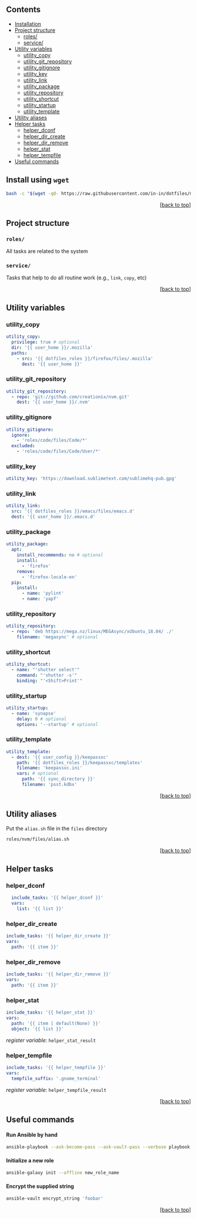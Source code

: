 ## Contents

- [Installation](#install-using-wget)
- [Project structure](#project-structure)
  - [roles/](#roles)
  - [service/](#service)
- [Utility variables](#utility-variables)
  - [utility_copy](#utility_copy)
  - [utility_git_repository](#utility_git_repository)
  - [utility_gitignore](#utility_gitignore)
  - [utility_key](#utility_key)
  - [utility_link](#utility_link)
  - [utility_package](#utility_package)
  - [utility_repository](#utility_repository)
  - [utility_shortcut](#utility_shortcut)
  - [utility_startup](#utility_startup)
  - [utility_template](#utility_template)
- [Utility aliases](#utility-aliases)
- [Helper tasks](#helper-tasks)
  - [helper_dconf](#helper_dconf)
  - [helper_dir_create](#helper_dir_create)
  - [helper_dir_remove](#helper_dir_remove)
  - [helper_stat](#helper_stat)
  - [helper_tempfile](#helper_tempfile)
- [Useful commands](#useful-commands)

## Install using `wget`

```bash
bash -c "$(wget -qO- https://raw.githubusercontent.com/in-in/dotfiles/master/install.sh)"
```

<p align="right">[<a href="#contents" title="Back&nbsp;To&nbsp;Top">back to top</a>]</p>

## Project structure

### `roles/`

All tasks are related to the system

### `service/`

Tasks that help to do all routine work (e.g., `link`, `copy`, etc)

<p align="right">[<a href="#contents" title="Back&nbsp;To&nbsp;Top">back to top</a>]</p>

## Utility variables

### utility_copy

```yaml
utility_copy:
  privilege: true # optional
  dir: '{{ user_home }}/.mozilla'
  paths:
    - src: '{{ dotfiles_roles }}/firefox/files/.mozilla'
      dest: '{{ user_home }}'
```

### utility_git_repository

```yaml
utility_git_repository:
  - repo: 'git://github.com/creationix/nvm.git'
    dest: '{{ user_home }}/.nvm'
```

### utility_gitignore

```yaml
utility_gitignore:
  ignore:
    - 'roles/code/files/Code/*'
  excluded:
    - 'roles/code/files/Code/User/*'
```

### utility_key

```yaml
utility_key: 'https://download.sublimetext.com/sublimehq-pub.gpg'
```

### utility_link

```yaml
utility_link:
  src: '{{ dotfiles_roles }}/emacs/files/emacs.d'
  dest: '{{ user_home }}/.emacs.d'
```

### utility_package

```yaml
utility_package:
  apt:
    install_recommends: no # optional
    install:
      - 'firefox'
    remove:
      - 'firefox-locale-en'
  pip:
    install:
      - name: 'pylint'
      - name: 'yapf'
```

### utility_repository

```yaml
utility_repository:
  - repo: 'deb https://mega.nz/linux/MEGAsync/xUbuntu_18.04/ ./'
    filename: 'megasync' # optional
```

### utility_shortcut

```yaml
utility_shortcut:
  - name: "'shutter select'"
    command: "'shutter -s'"
    binding: "'<Shift>Print'"
```

### utility_startup

```yaml
utility_startup:
  - name: 'synapse'
    delay: 0 # optional
    options: '--startup' # optional
```

### utility_template

```yaml
utility_template:
  - dest: '{{ user_config }}/keepassxc'
    path: '{{ dotfiles_roles }}/keepassxc/templates'
    filename: 'keepassxc.ini'
    vars: # optional
      path: '{{ sync_directory }}'
      filename: 'psst.kdbx'
```

<p align="right">[<a href="#contents" title="Back&nbsp;To&nbsp;Top">back to top</a>]</p>

## Utility aliases

Put the `alias.sh` file in the `files` directory

```bash
roles/nvm/files/alias.sh
```

<p align="right">[<a href="#contents" title="Back&nbsp;To&nbsp;Top">back to top</a>]</p>

## Helper tasks

### helper_dconf

```yaml
  include_tasks: '{{ helper_dconf }}'
  vars:
    list: '{{ list }}'
```

### helper_dir_create

```yaml
include_tasks: '{{ helper_dir_create }}'
vars:
  path: '{{ item }}'
```

### helper_dir_remove

```yaml
include_tasks: '{{ helper_dir_remove }}'
vars:
  path: '{{ item }}'
```

### helper_stat

```yaml
include_tasks: '{{ helper_stat }}'
vars:
  path: '{{ item | default(None) }}'
  object: '{{ list }}'
```

_register variable_: `helper_stat_result`

### helper_tempfile

```yaml
include_tasks: '{{ helper_tempfile }}'
vars:
  tempfile_suffix: '.gnome_terminal'
```

_register variable_: `helper_tempfile_result`

<p align="right">[<a href="#contents" title="Back&nbsp;To&nbsp;Top">back to top</a>]</p>

## Useful commands

#### Run Ansible by hand

```bash
ansible-playbook --ask-become-pass --ask-vault-pass --verbose playbook.yml
```

#### Initialize a new role

```bash
ansible-galaxy init --offline new_role_name
```

#### Encrypt the supplied string

```bash
ansible-vault encrypt_string 'foobar'
```

<p align="right">[<a href="#contents" title="Back&nbsp;To&nbsp;Top">back to top</a>]</p>
